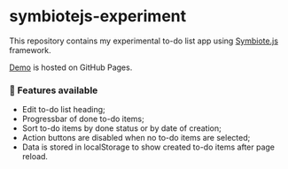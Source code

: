 # symbiotejs-experiment
This repository contains my experimental to-do list app using [Symbiote.js](https://symbiotejs.org/?extending) framework.

[Demo](https://natrey.github.io/symbiotejs-experiment/docs/) is hosted on  GitHub Pages.

### 🌟 Features available

- Edit to-do list heading;
- Progressbar of done to-do items;
- Sort to-do items by done status or by date of creation;
- Action buttons are disabled when no to-do items are selected;
- Data is stored in localStorage to show created to-do items after page reload.